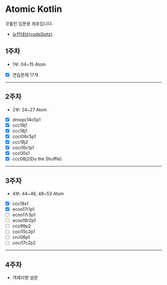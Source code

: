 # Atomic Kotlin

코틀린 입문용 레포입니다.

- [뉴런데브(codeSpitz)](https://www.youtube.com/watch?v=6lbabG4D2fs&list=PLBNdLLaRx_rKzg0FGzi6OW7dgawi7WEyp)

## 1주차

- 1부: 04~15 Atom
- [x] 연습문제 17개

---

## 2주차

- 2부: 24~27 Atom
- [x] dmopc14c5p1
- [x] ccc19j1
- [x] ccc18j1
- [x] coci06c5p1
- [x] ccc18j2
- [x] coci16c1p1
- [x] ccc00s1
- [x] ccc08j2(Do the Shuffle)

---

## 3주차

- 4부: 44~46, 48~53 Atom
- [x] ccc18s1
- [x] ecoo17r1p1
- [ ] ecoo17r3p1
- [ ] ecoo19r2p1
- [ ] cco99p2
- [ ] coci15c2p1
- [ ] crci06p1
- [ ] coci17c2p2

---

## 4주차

- 객체지향 설문
